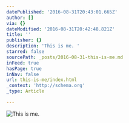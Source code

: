 ```yaml
---
datePublished: '2016-08-31T20:43:01.665Z'
author: []
via: {}
dateModified: '2016-08-31T20:42:48.821Z'
title: ''
publisher: {}
description: 'This is me. '
starred: false
sourcePath: _posts/2016-08-31-this-is-me.md
inFeed: true
hasPage: true
inNav: false
url: this-is-me/index.html
_context: 'http://schema.org'
_type: Article

---
```

![This is me. ](https://the-grid-user-content.s3-us-west-2.amazonaws.com/36331b71-d3da-4005-affd-68c3d170460b.jpg)